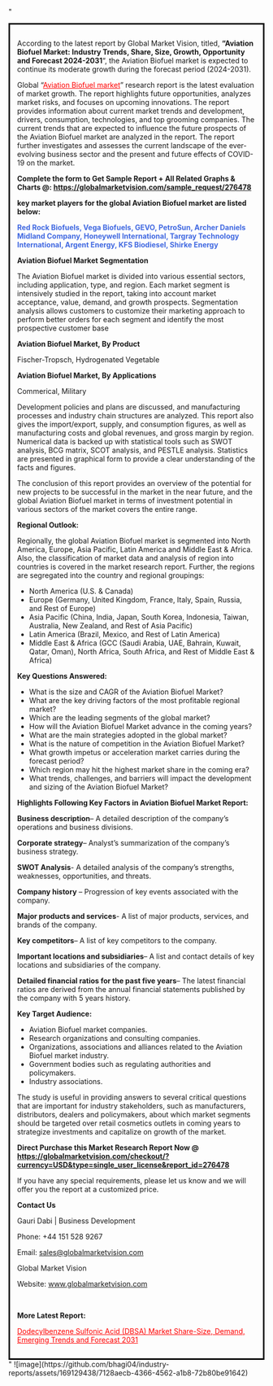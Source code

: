 "<div style='border: 3px solid black; padding: 1em;'>

According to the latest report by Global Market Vision, titled, <strong>“Aviation Biofuel Market: Industry Trends, Share, Size, Growth, Opportunity and Forecast 2024-2031</strong>“, the Aviation Biofuel market is expected to continue its moderate growth during the forecast period (2024-2031).

Global “<a style='color: #ff0000;' href='https://globalmarketvision.com/reports/global-aviation-biofuel-market/276478'>Aviation Biofuel market</a>” research report is the latest evaluation of market growth. The report highlights future opportunities, analyzes market risks, and focuses on upcoming innovations. The report provides information about current market trends and development, drivers, consumption, technologies, and top grooming companies. The current trends that are expected to influence the future prospects of the Aviation Biofuel market are analyzed in the report. The report further investigates and assesses the current landscape of the ever-evolving business sector and the present and future effects of COVID-19 on the market.

<strong>Complete the form to Get Sample Report + All Related Graphs &amp; Charts @: <a style='color: #ff0000;' href='https://globalmarketvision.com/sample_request/276478?utm_source=linkedinPulse&utm_medium=SN&utm_campaign=SN'><strong>https://globalmarketvision.com/sample_request/276478</strong></a></strong>

<strong>key market players for the global Aviation Biofuel market are listed below:</strong>

<strong style='color: #4169e1;'>Red Rock Biofuels, Vega Biofuels, GEVO, PetroSun, Archer Daniels Midland Company, Honeywell International, Targray Technology International, Argent Energy, KFS Biodiesel, Shirke Energy</strong>

<strong>Aviation Biofuel Market Segmentation</strong>

The Aviation Biofuel market is divided into various essential sectors, including application, type, and region. Each market segment is intensively studied in the report, taking into account market acceptance, value, demand, and growth prospects. Segmentation analysis allows customers to customize their marketing approach to perform better orders for each segment and identify the most prospective customer base

<strong>Aviation Biofuel Market, By Product</strong>

Fischer-Tropsch, Hydrogenated Vegetable

<strong>Aviation Biofuel Market, By Applications</strong>

Commerical, Military

Development policies and plans are discussed, and manufacturing processes and industry chain structures are analyzed. This report also gives the import/export, supply, and consumption figures, as well as manufacturing costs and global revenues, and gross margin by region. Numerical data is backed up with statistical tools such as SWOT analysis, BCG matrix, SCOT analysis, and PESTLE analysis. Statistics are presented in graphical form to provide a clear understanding of the facts and figures.

The conclusion of this report provides an overview of the potential for new projects to be successful in the market in the near future, and the global Aviation Biofuel market in terms of investment potential in various sectors of the market covers the entire range.

<strong>Regional Outlook:</strong>

Regionally, the global Aviation Biofuel market is segmented into North America, Europe, Asia Pacific, Latin America and Middle East &amp; Africa. Also, the classification of market data and analysis of region into countries is covered in the market research report. Further, the regions are segregated into the country and regional groupings:
<ul>
  <li>North America (U.S. &amp; Canada)</li>
  <li>Europe (Germany, United Kingdom, France, Italy, Spain, Russia, and Rest of Europe)</li>
  <li>Asia Pacific (China, India, Japan, South Korea, Indonesia, Taiwan, Australia, New Zealand, and Rest of Asia Pacific)</li>
  <li>Latin America (Brazil, Mexico, and Rest of Latin America)</li>
  <li>Middle East &amp; Africa (GCC (Saudi Arabia, UAE, Bahrain, Kuwait, Qatar, Oman), North Africa, South Africa, and Rest of Middle East &amp; Africa)</li>
</ul>
<strong>Key Questions Answered:</strong>
<ul>
  <li>What is the size and CAGR of the Aviation Biofuel Market?</li>
  <li>What are the key driving factors of the most profitable regional market?</li>
  <li>Which are the leading segments of the global market?</li>
  <li>How will the Aviation Biofuel Market advance in the coming years?</li>
  <li>What are the main strategies adopted in the global market?</li>
  <li>What is the nature of competition in the Aviation Biofuel Market?</li>
  <li>What growth impetus or acceleration market carries during the forecast period?</li>
  <li>Which region may hit the highest market share in the coming era?</li>
  <li>What trends, challenges, and barriers will impact the development and sizing of the Aviation Biofuel Market?</li>
</ul>
<strong>Highlights Following Key Factors in Aviation Biofuel Market Report:</strong>

<strong>Business description</strong>– A detailed description of the company’s operations and business divisions.

<strong>Corporate strategy</strong>– Analyst’s summarization of the company’s business strategy.

<strong>SWOT Analysis</strong>- A detailed analysis of the company’s strengths, weaknesses, opportunities, and threats.

<strong>Company history</strong> – Progression of key events associated with the company.

<strong>Major products and services</strong>- A list of major products, services, and brands of the company.

<strong>Key competitors</strong>– A list of key competitors to the company.

<strong>Important locations and subsidiaries</strong>– A list and contact details of key locations and subsidiaries of the company.

<strong>Detailed financial ratios for the past five years</strong>– The latest financial ratios are derived from the annual financial statements published by the company with 5 years history.

<strong>Key Target Audience:</strong>
<ul>
  <li>Aviation Biofuel market companies.</li>
  <li>Research organizations and consulting companies.</li>
  <li>Organizations, associations and alliances related to the Aviation Biofuel market industry.</li>
  <li>Government bodies such as regulating authorities and policymakers.</li>
  <li>Industry associations.</li>
</ul>
The study is useful in providing answers to several critical questions that are important for industry stakeholders, such as manufacturers, distributors, dealers and policymakers, about which market segments should be targeted over retail cosmetics outlets in coming years to strategize investments and capitalize on growth of the market.

<strong>Direct Purchase this Market Research Report Now @ </strong><strong><a style='color: #ff0000;' href='https://globalmarketvision.com/checkout/?currency=USD&type=single_user_license&report_id=276478?utm_source=linkedinPulse&utm_medium=SN&utm_campaign=SN'><strong>https://globalmarketvision.com/checkout/?currency=USD&type=single_user_license&report_id=276478</strong></a></strong>

If you have any special requirements, please let us know and we will offer you the report at a customized price.
<p id='ember58' class='ember-view reader-content-blocks__paragraph'><strong>Contact Us</strong></p>
<p id='ember59' class='ember-view reader-content-blocks__paragraph'>Gauri Dabi | Business Development</p>
<p id='ember60' class='ember-view reader-content-blocks__paragraph'>Phone: +44 151 528 9267</p>
Email: <a href='mailto:sales@globalmarketvision.com'>sales@globalmarketvision.com</a>

Global Market Vision

Website: <a href='http://www.globalmarketvision.com'>www.globalmarketvision.com</a>

&nbsp;

<strong>More Latest Report:</strong>

<a style='color: #ff0000;' href='https://www.linkedin.com/pulse/dodecylbenzene-sulfonic-acid-dbsa-market-share-size-demand-disha-raut-3cevf/?published=t'>Dodecylbenzene Sulfonic Acid (DBSA) Market Share-Size, Demand, Emerging Trends and Forecast 2031</a>

</div>"
![image](https://github.com/bhagi04/industry-reports/assets/169129438/7128aecb-4366-4562-a1b8-72b80be91642)
